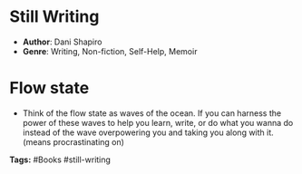# Still Writing
- **Author**: Dani Shapiro 
- **Genre**: Writing, Non-fiction, Self-Help, Memoir 

# Flow state
- Think of the flow state as waves of the ocean.  If you can harness the power of these waves to help you learn, write, or do what you wanna do instead of the wave overpowering you and taking you along with it.(means procrastinating on)

**Tags:** #Books #still-writing